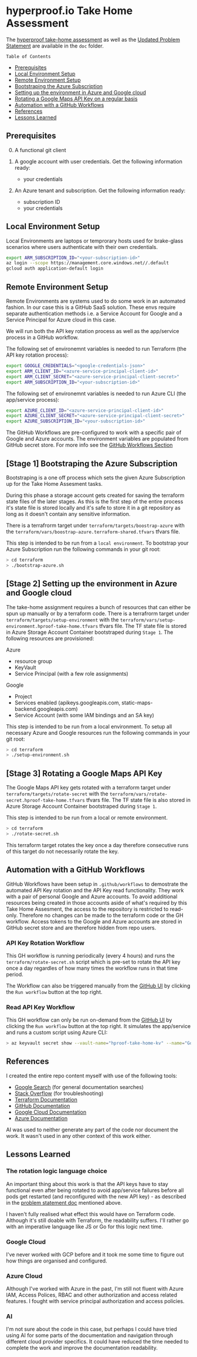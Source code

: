# hyperproof.io Take Home Assessment

The [hyperproof take-home assessment](doc/take-home-assessment.md) as well as the [Updated Problem Statement](doc/problem-statement.md) are available in the `doc` folder.

`Table of Contents`

- [Prerequisites](#prerequisites)
- [Local Environment Setup](#local-environment-setup)
- [Remote Environment Setup](#remote-environment-setup)
- [Bootstraping the Azure Subscription](#stage-1-bootstraping-the-azure-subscription)
- [Setting up the environment in Azure and Google cloud](#stage-2-setting-up-the-environment-in-azure-and-google-cloud)
- [Rotating a Google Maps API Key on a regular basis](#stage-3-rotating-a-google-maps-api-key-on-a-regular-basis)
- [Automation with a GitHub Workflows](#automation-with-a-github-workflows)
- [References](#references)
- [Lessons Learned](#lessons-learned)

## Prerequisites

0. A functional git client

1. A google account with user credentials. Get the following information ready:

    - your credentials

2. An Azure tenant and subscription. Get the following information ready:

    - subscription ID
    - your credentials

## Local Environment Setup

Local Environments are laptops or temprorary hosts used for brake-glass scenarios where users authenticate with their own credentials.

```bash
export ARM_SUBSCRIPTION_ID="<your-subscription-id>"
az login --scope https://management.core.windows.net//.default
gcloud auth application-default login
```

## Remote Environment Setup

Remote Environments are systems used to do some work in an automated fashion. In our case this is a GitHub SaaS solution.
These envs require separate authentication methods i.e. a Service Account for Google and a Service Principal for Azure cloud in this case.

We will run both the API key rotation process as well as the app/service process in a GitHub workflow.

The following set of environemnt variables is needed to run Terraform (the API key rotation process):

```bash
export GOOGLE_CREDENTIALS="<google-credentials-json>"                   # Service Account auth
export ARM_CLIENT_ID="<azure-service-principal-client-id>"              # Azure Servcie Principal auth
export ARM_CLIENT_SECRET="<azure-service-principal-client-secret>"      # Azure Servcie Principal auth
export ARM_SUBSCRIPTION_ID="<your-subscription-id>"                     # Azure Subscription ID
```

The following set of environemnt variables is needed to run Azure CLI (the app/service process):

```bash
export AZURE_CLIENT_ID="<azure-service-principal-client-id>"              # Azure Servcie Principal auth
export AZURE_CLIENT_SECRET="<azure-service-principal-client-secret>"      # Azure Servcie Principal auth
export AZURE_SUBSCRIPTION_ID="<your-subscription-id>"                     # Azure Subscription ID
```

The GitHub Workflows are pre-configured to work with a specific pair of Google and Azure accounts.
The environment variables are populated from GitHub secret store. For more info see the [GitHub Workflows Section](#automation-with-a-github-workflows)

## [Stage 1] Bootstraping the Azure Subscription

Bootstraping is a one off process which sets the given Azure Subscription up for the Take Home Assesment tasks.

During this phase a storage account gets created for saving the terraform state files of the later stages. As this is the first step of the entire process it's state file is stored locally and it's safe to store it in a git repository as long as it doesn't contain any sensitive information.

There is a terrafrorm target under `terraform/targets/boostrap-azure` with the `terraform/vars/boostrap-azure.terraform-shared.tfvars` tfvars file.

This step is intended to be run from a `local environment`.
To bootstrap your Azure Subscription run the following commands in your git root:

```bash
> cd terraform
> ./bootstrap-azure.sh
```

## [Stage 2] Setting up the environment in Azure and Google cloud

The take-home assignment requires a bunch of resources that can either be spun up manually or by a terraform code.
There is a terrafrorm target under `terraform/targets/setup-environment` with the `terraform/vars/setup-environment.hproof-take-home.tfvars` tfvars file. The TF state file is stored in Azure Storage Account Container bootstraped during `Stage 1`. The following resources are provisioned:

Azure

- resource group
- KeyVault
- Service Principal (with a few role assignments)

Google

- Project
- Services enabled (apikeys.googleapis.com, static-maps-backend.googleapis.com)
- Service Account (with some IAM bindings and an SA key)

This step is intended to be run from a local environment.
To setup all necessary Azure and Google resources run the following commands in your git root:

```bash
> cd terraform
> ./setup-environment.sh
```

## [Stage 3] Rotating a Google Maps API Key

The Google Maps API key gets rotated with a terraform target under `terraform/targets/rotate-secret` with the `terraform/vars/rotate-secret.hproof-take-home.tfvars` tfvars file. The TF state file is also stored in Azure Storage Account Container bootstraped during `Stage 1`.

This step is intended to be run from a local or remote environment.

```bash
> cd terraform
> ./rotate-secret.sh
```

This terraform target rotates the key once a day therefore consecutive runs of this target do not necessarily rotate the key.

## Automation with a GitHub Workflows

GitHub Workflows have been setup in `.github/workflows` to demostrate the automated API Key rotation and the API Key read functionality. They work with a pair of personal Google and Azure accounts. To avoid additional resources being created in those accounts aside of what's required by this Take Home Assesment, the access to the repository is restricted to read-only. Therefore no changes can be made to the terraform code or the GH workflow. Access tokens to the Google and Azure accounts are stored in GitHub secret store and are therefore hidden from repo users.

### API Key Rotation Workflow

This GH workflow is running periodically (every 4 hours) and runs the `terraform/rotate-secret.sh` script which is pre-set to rotate the API key once a day regardles of how many times the workflow runs in that time period.

The Workflow can also be triggered manually from the [GitHub UI](https://github.com/spotys/hproof-take-home/actions/workflows/rotate-api-key.yaml) by clicking the `Run workflow` button at the top right.

### Read API Key Workflow

This GH workflow can only be run on-demand from the [GitHub UI](https://github.com/spotys/hproof-take-home/actions/workflows/get-api-key.yaml) by clicking the `Run workflow` button at the top right. It simulates the app/service and runs a custom script using Azure CLI:

```bash
> az keyvault secret show --vault-name="hproof-take-home-kv" --name="GoogleMapKey"
```

## References

I created the entire repo content myself with use of the following tools:

- [Google Search](https://www.google.com) (for general documentation searches)
- [Stack Overflow](https://www.stackoverflow.com) (for troubleshooting)
- [Terraform Documentation](https://registry.terraform.io/browse/providers)
- [GitHub Documentation](https://docs.github.com/en/actions)
- [Google Cloud Documentation](https://cloud.google.com/docs)
- [Azure Documentation](https://learn.microsoft.com/en-us/azure/?product=popular)

AI was used to neither generate any part of the code nor document the work. It wasn't used in any other context of this work either.

## Lessons Learned

### The rotation logic language choice

An important thing about this work is that the API keys have to stay functional even after being rotated to avoid app/service failures before all pods get restarted (and reconfigured with the new API key) - as described in the [problem statement doc](doc/problem-statement.md) mentioned above.

I haven't fully realised what effect this would have on Terraform code. Although it's still doable with Terraform,  the readability suffers. I'll rather go with an imperative language like JS or Go for this logic next time.

### Google Cloud

I've never worked with GCP before and it took me some time to figure out how things are organised and configured.

### Azure Cloud

Although I've worked with Azure in the past, I'm still not fluent with Azure IAM, Access Polices, RBAC and other authorization and access related features. I fought with
service principal authorization and access policies.

### AI

I'm not sure about the code in this case, but perhaps I could have tried using AI for some parts of the documentation and navigation through different cloud provider specifics. It could have reduced the time needed to complete the work and improve the documentation readability.
